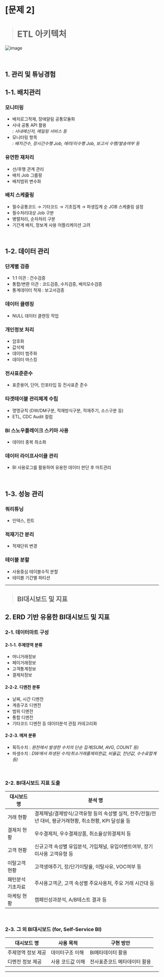 <!-- Heading -->
# **[문제 2]**

> # ETL 아키텍처
![image](https://user-images.githubusercontent.com/80626305/111182840-a9115f80-85f2-11eb-90ac-61b882d78cd8.png)

<br>

## **1. 관리 및 튜닝경험**
## 1-1. 배치관리
### 모니터링
- 배치로그적재, 장애알림 공통모듈화
- 사내 공통 API 활용 
<br> *: 사내메신저, 메일링 서비스 등*
 - 모니터링 항목
<br>  *: 배치건수, 장시간수행 Job, 에러/미수행 Job, 보고서 수행/발송여부 등*

### 유연한 재처리
- 선/후행 관계 관리
- 배치 Job 그룹핑
- 배치범위 변수화

### 배치 스케줄링
- 필수공통코드 → 기타코드 → 기초집계 → 파생집계 순 JOB 스케줄링 설정
- 필수처리대상 Job 구분
- 병렬처리, 순차처리 구분
- 기간계 배치, 정보계 사용 어플리케이션 고려


<br>

## **1-2. 데이터 관리**
### 단계별 검증
- 1:1 이관 : 건수검증
- 통합/변환 이관 : 코드검증, 수치검증, 배치모수검증
- 통계데이터 적재 : 보고서검증

### 데이터 클렌징
 - NULL 데이터 클렌징 작업
### 개인정보 처리
 - 암호화
 - 값삭제
 - 데이터 범주화
 - 데이터 마스킹
### 전사표준준수
 - 표준용어, 단어, 인포타입 등 전사표준 준수 
### 타겟테이블 관리체계 수립
- 명명규칙 (DW/DM구분, 적재방식구분, 적재주기, 소스구분 등)
- ETL, CDC Audit 컬럼
### BI 스노우플레이크 스키마 사용
- 데이터 중복 최소화
### 데이터 라이프사이클 관리
- BI 사용로그를 활용하여 유용한 데이터 판단 후 마트관리



<br>

## **1-3. 성능 관리**
### 쿼리튜닝
- 인덱스, 힌트
### 적재기간 분리
- 적재단위 변경
### 테이블 분할
- 사용중심 테이블수직 분할
- 테이블 기간별 파티션



---



>## BI대시보드 및 지표
## 2. ERD 기반 유용한 BI대시보드 및 지표
### 2-1. 데이터마트 구성
#### 2-1-1. 주제영역 분류
- 머니거래정보
- 페이거래정보
- 고객통계정보
- 결제처정보
#### 2-2-2. 디멘전 분류
- 날짜, 시간 디멘전
- 계층구조 디멘전
- 범위 디멘전
- 통합 디멘전
- 기타코드 디멘전 등 데이터분석 관점 카테고리화
#### 2-2-3. 메져 분류
- 획득수치
 : *원천에서 발생한 수치의 단순 집계(SUM, AVG, COUNT 등)*
- 파생수치
 : *DW에서 파생된 수치(취소거래를제외한값, 비율값, 전년값, 수수료합계 등)*

<br>

### 2-2. BI대시보드 지표 도출
|**대시보드 명** | **분석 명** |
|--- | ---|
|거래 현황| 결제채널/결제방식/고객유형 등의 속성별 실적, 전주/전월/전년 대비, 평균거래현황, 취소현황, KPI 달성율 등
|결제처 현황| 우수결제처, 우수결제상품, 취소율상위결제처 등
|고객 현황| 신규고객 속성별 유입분석, 가입채널, 유입이벤트여부, 장기미사용 고객유형 등
|이탈고객 현황|고객생애주기, 장/단기이탈율, 이탈사유, VOC여부  등
|패턴분석 기초자료| 주사용고객군, 고객 속성별 주요사용처, 주요 거래 시간대 등
|마케팅 현황| 캠페인성과분석, A/B테스트 결과 등


<br>

### 2-3. 그 외 BI대시보드 (for, Self-Service BI)
|대시보드 명 | 사용 목적| 구현 방안
|---|---|--|
|주제영역 정보 제공| 데이터구조 이해 | BI메타데이터 활용|
|디멘전 정보 제공 | 사용 코드값 이해| 전사표준코드 메타데이터 활용|



---



 



 

